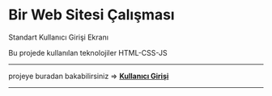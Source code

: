 
<h1> Bir Web Sitesi Çalışması</h1>

<p>Standart Kullanıcı Girişi Ekranı</p>
<p>Bu projede kullanılan teknolojiler HTML-CSS-JS</p>

***


projeye buradan bakabilirsiniz => <a href="https://hamits.github.io/Login/"> **Kullanıcı Girişi**   


***